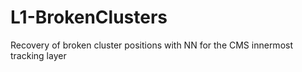# L1-BrokenClusters
Recovery of broken cluster positions with NN for the CMS innermost tracking layer
